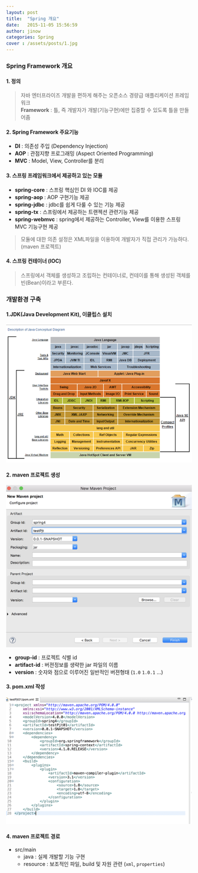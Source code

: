 ```yaml
---
layout: post
title:  "Spring 개요"
date:   2015-11-05 15:56:59
author: jinow
categories: Spring
cover : /assets/posts/1.jpg
---
```


### Spring Framework 개요

#### 1. 정의
> 자바 엔터프라이즈 개발을 편하게 해주는 오픈소스 경량급 애플리케이션 프레임워크  
**Framework** : 틀, 즉 개발자가 개발(기능구현)에만 집중할 수 있도록 틀을 만들어줌  

#### 2. Spring Framework 주요기능
  - **DI** : 의존성 주입 (Dependency Injection)     
  - **AOP** : 관점지향 프로그래밍 (Aspect Oriented Programming)   
  - **MVC** : Model, View, Controller를 분리  

#### 3. 스프링 프레임워크에서 제공하고 있는 모듈
* **spring-core** : 스프링 핵심인 DI 와 IOC를 제공
* **spring-aop** : AOP 구현기능 제공
* **spring-jdbc** : jdbc를 쉽게 다룰 수 있는 기능 제공
* **spring-tx** : 스프링에서 제공하는 트랜젝션 관련기능 제공
* **spring-webmvc** : spring에서 제공하는 Controller, View를 이용한 스프링 MVC 기능구현 제공
> 모듈에 대한 의존 설정은 XML파일을 이용하여 개발자가 직접 관리가 가능하다. (maven 프로젝트)  

#### 4. 스프링 컨테이너 (IOC)
> 스프링에서 객체를 생성하고 조립하는 컨테이너로, 컨테이를 통해 생성된 객체를 빈(Bean)이라고 부른다.

### 개발환경 구축
#### 1.JDK(Java Development Kit), 이클립스 설치   
![jdk](/assets/posts/jdk구조.png)
#### 2. maven 프로젝트 생성
![maven](/assets/posts/maven생성.png)
 * **group-id** : 프로젝트 식별 id
 * **artifact-id** : 버젼정보를 생략한 jar 파일의 이름
 * **version** : 숫자와 점으로 이루어진 일반적인 버젼형태 (```1.0``` ```1.0.1``` ...)  

#### 3. pom.xml 작성
 ![pom.xml구조](/assets/posts/pom구조.png)

#### 4. maven 프로젝트 경로
  * src/main
    - java : 실제 개발할 기능 구현
    - resource : 보조적인 파일, build 및 자원 관련 (```xml```, ```properties```)
